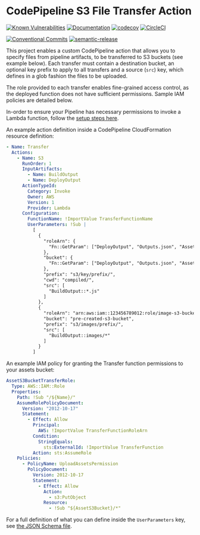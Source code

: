# CodePipeline S3 File Transfer Action

[![Known Vulnerabilities](https://snyk.io/test/github/davidkelley/aws-pipeline-transfer/badge.svg?targetFile=package.json)](https://snyk.io/test/github/davidkelley/aws-pipeline-transfer?targetFile=package.json) [![Documentation](https://doc.esdoc.org/github.com/davidkelley/aws-pipeline-transfer/badge.svg)](https://doc.esdoc.org/github.com/davidkelley/aws-pipeline-transfer) [![codecov](https://codecov.io/gh/davidkelley/aws-pipeline-transfer/branch/master/graph/badge.svg)](https://codecov.io/gh/davidkelley/aws-pipeline-transfer) [![CircleCI](https://circleci.com/gh/davidkelley/aws-pipeline-transfer/tree/master.svg?style=shield)](https://circleci.com/gh/davidkelley/aws-pipeline-transfer/tree/master)

[![Conventional Commits](https://img.shields.io/badge/Conventional%20Commits-1.0.0-yellow.svg)](https://conventionalcommits.org/) [![semantic-release](https://img.shields.io/badge/%20%20%F0%9F%93%A6%F0%9F%9A%80-semantic--release-e10079.svg)](https://github.com/semantic-release/semantic-release)

This project enables a custom CodePipeline action that allows you to specify files from pipeline artifacts, to be transferred to S3 buckets (see example below). Each transfer must contain a destination bucket, an optional key prefix to apply to all transfers and a source (`src`) key, which defines in a glob fashion the files to be uploaded.

The role provided to each transfer enables fine-grained access control, as the deployed function does not have sufficient permissions. Sample IAM policies are detailed below.

In-order to ensure your Pipeline has necessary permissions to invoke a Lambda function, follow the [setup steps here](http://docs.aws.amazon.com/codepipeline/latest/userguide/actions-invoke-lambda-function.html).

An example action definition inside a CodePipeline CloudFormation resource definition:

```yaml
- Name: Transfer
  Actions:
    - Name: S3
      RunOrder: 1
      InputArtifacts:
        - Name: BuildOutput
        - Name: DeployOutput
      ActionTypeId:
        Category: Invoke
        Owner: AWS
        Version: 1
        Provider: Lambda
      Configuration:
        FunctionName: !ImportValue TransferFunctionName
        UserParameters: !Sub |
          [
            {
              "roleArn": {
                "Fn::GetParam": ["DeployOutput", "Outputs.json", "AssetS3BucketTransferRole"]
              },
              "bucket": {
                "Fn::GetParam": ["DeployOutput", "Outputs.json", "AssetS3Bucket"]
              },
              "prefix": "s3/key/prefix/",
              "cwd": "compiled/",
              "src": [
                "BuildOutput::*.js"
              ]
            },
            {
              "roleArn": "arn:aws:iam::123456789012:role/image-s3-bucket-permissions",
              "bucket": "pre-created-s3-bucket",
              "prefix": "s3/images/prefix/",
              "src": [
                "BuildOutput::images/*"
              ]
            }
          ]
```

An example IAM policy for granting the Transfer function permissions to your assets bucket:

```yaml
AssetS3BucketTransferRole:
  Type: AWS::IAM::Role
  Properties:
    Path: !Sub "/${Name}/"
    AssumeRolePolicyDocument:
      Version: "2012-10-17"
      Statement:
        - Effect: Allow
          Principal:
            AWS: !ImportValue TransferFunctionRoleArn
          Condition:
            StringEquals:
              sts:ExternalId: !ImportValue TransferFunction
          Action: sts:AssumeRole
    Policies:
      - PolicyName: UploadAssetsPermission
        PolicyDocument:
          Version: 2012-10-17
          Statement:
            - Effect: Allow
              Action:
                - s3:PutObject
              Resource:
                - !Sub "${AssetS3Bucket}/*"
```

For a full definition of what you can define inside the `UserParameters` key, see [the JSON Schema file](/functions/transfer/transfer/validate/schema.js).
